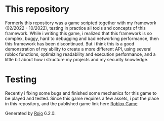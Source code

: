 # This repository
  Formerly this repository was a game scripted together with my framework (02/2022 - 10/2022), testing in practice all tools and concepts of this framework. While i writing this game, i realized that this framework is so complex, buggy, hard to debugging and bad networking performance, then this framework has been discontinued.
  But i think this is a good demonstration of my ability to create a more different API, using several roblox functions, optimizing readability and execution performance, and a little bit about how i structure my projects and my security knowledge.

# Testing
  Recently i fixing some bugs and finished some mechanics for this game to be played and tested. Since this game requires a few assets, i put the place in this repository, and the published game link here [Roblox Game](https://www.roblox.com/games/3715675497/Skyblock-attempt-3)

Generated by [Rojo](https://github.com/rojo-rbx/rojo) 6.2.0.
